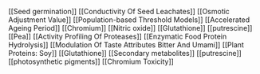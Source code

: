 [[Seed germination]]
[[Conductivity Of Seed Leachates]]
[[Osmotic Adjustment Value]]
[[Population-based Threshold Models]]
[[Accelerated Ageing Period]]
[[Chromium]]
[[Nitric oxide]]
[[Glutathione]]
[[putrescine]]
[[Pea]]
[[Activity Profiling Of Proteases]]
[[Enzymatic Food Protein Hydrolysis]]
[[Modulation Of Taste Attributes Bitter And Umami]]
[[Plant Proteins: Soy]]
[[Glutathione]]
[[Secondary metabolites]]
[[putrescine]]
[[photosynthetic pigments]]
[[Chromium Toxicity]]
